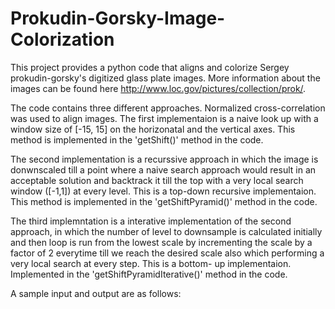 # Prokudin-Gorsky-Image-Colorization
This project provides a python code that aligns and colorize Sergey prokudin-gorsky's digitized glass plate images.
More information about the images can be found here http://www.loc.gov/pictures/collection/prok/.

The code contains three different approaches.
Normalized cross-correlation was used to align images.
The first implementaion is a naive look up with a window size of [-15, 15] on the horizonatal and the vertical axes. This method is implemented in the 'getShift()' method in the code.

The second implementation is a recurssive approach in which the image is donwnscaled till a point where a naive search approach would result in an acceptable solution and backtrack it till the top with a very local search window ([-1,1]) at every level. This is a top-down recursive implementaion. This method is implemented in the 'getShiftPyramid()' method in the code.

The third implemntation is a interative implementation of the second approach, in which the number of level to downsample is calculated initially and then loop is run from the lowest scale by incrementing the scale by a factor of 2 everytime till we reach the desired scale also which performing a very local search at every step. This is a bottom- up implementaion. Implemented in the 'getShiftPyramidIterative()' method in the code.

A sample input and output are as follows:

